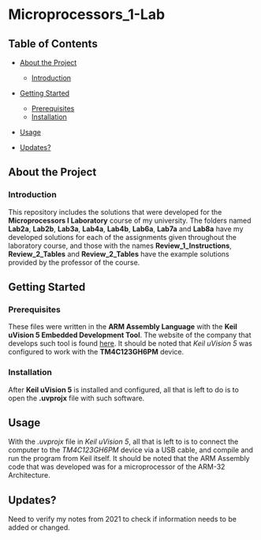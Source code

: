 # Microprocessors_1-Lab
## Table of Contents
- [About the Project](#about-the-project)
  * [Introduction](#introduction)
  
- [Getting Started](#getting-started)
  * [Prerequisites](#prerequisites)
  * [Installation](#installation)
- [Usage](#usage)
- [Updates?](#updt)

## About the Project
### Introduction
This repository includes the solutions that were developed for the **Microprocessors I Laboratory** course of my university. The folders named **Lab2a**, **Lab2b**, **Lab3a**, **Lab4a**, **Lab4b**, **Lab6a**, **Lab7a** and **Lab8a** have my developed solutions for each of the assignments given throughout the laboratory course, and those with the names **Review_1_Instructions**, **Review_2_Tables** and **Review_2_Tables** have the example solutions provided by the professor of the course.

## Getting Started
### Prerequisites
These files were written in the **ARM Assembly Language** with the **Keil uVision 5 Embedded Development Tool**. The website of the company that develops such tool is found [here](https://www.keil.com/). It should be noted that _Keil uVision 5_ was configured to work with the **TM4C123GH6PM** device.

### Installation
After **Keil uVision 5** is installed and configured, all that is left to do is to open the **.uvprojx** file with such software.

## Usage
With the _.uvprojx_ file in _Keil uVision 5_, all that is left to is to connect the computer to the _TM4C123GH6PM_ device via a USB cable, and compile and run the program from Keil itself. It should be noted that the ARM Assembly code that was developed was for a microprocessor of the ARM-32 Architecture. 

## Updates?
Need to verify my notes from 2021 to check if information needs to be added or changed.
